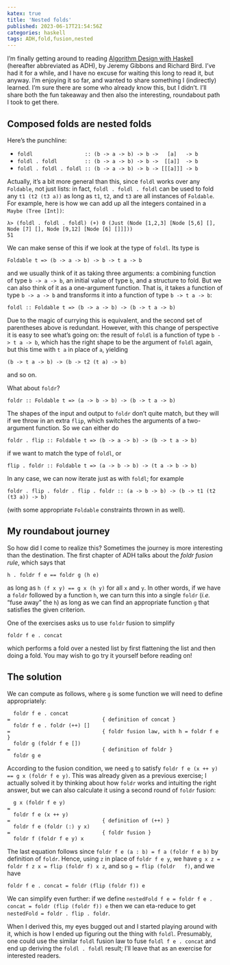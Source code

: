 ```yaml
---
katex: true
title: 'Nested folds'
published: 2023-06-17T21:54:56Z
categories: haskell
tags: ADH,fold,fusion,nested
---
```


<p>I’m finally getting around to reading <a href="https://www.cs.ox.ac.uk/publications/books/adwh/">Algorithm Design with Haskell</a> (hereafter abbreviated as ADH), by Jeremy Gibbons and Richard Bird. I’ve had it for a while, and I have no excuse for waiting this long to read it, but anyway. I’m enjoying it so far, and wanted to share something I (indirectly) learned. I’m sure there are some who already know this, but I didn’t. I’ll share both the fun takeaway and then also the interesting, roundabout path I took to get there.</p>
<h2 id="composed-folds-are-nested-folds">Composed folds are nested folds</h2>
<p>Here’s the punchline:</p>
<ul>
<li><code>foldl                 :: (b -&gt; a -&gt; b) -&gt; b -&gt;   [a]   -&gt; b</code></li>
<li><code>foldl . foldl         :: (b -&gt; a -&gt; b) -&gt; b -&gt;  [[a]]  -&gt; b</code></li>
<li><code>foldl . foldl . foldl :: (b -&gt; a -&gt; b) -&gt; b -&gt; [[[a]]] -&gt; b</code></li>
</ul>
<p>Actually, it’s a bit more general than this, since <code>foldl</code> works over any <code>Foldable</code>, not just lists: in fact, <code>foldl . foldl . foldl</code> can be used to fold any <code>t1 (t2 (t3 a))</code> as long as <code>t1</code>, <code>t2</code>, and <code>t3</code> are all instances of <code>Foldable</code>. For example, here is how we can add up all the integers contained in a <code>Maybe (Tree [Int])</code>:</p>
<pre><code>λ&gt; (foldl . foldl . foldl) (+) 0 (Just (Node [1,2,3] [Node [5,6] [], Node [7] [], Node [9,12] [Node [6] []]]))
51</code></pre>
<p>We can make sense of this if we look at the type of <code>foldl</code>. Its type is</p>
<pre><code>Foldable t =&gt; (b -&gt; a -&gt; b) -&gt; b -&gt; t a -&gt; b</code></pre>
<p>and we usually think of it as taking three arguments: a combining function of type <code>b -&gt; a -&gt; b</code>, an initial value of type <code>b</code>, and a structure to fold. But we can also think of it as a one-argument function. That is, it takes a function of type <code>b -&gt; a -&gt; b</code> and transforms it into a function of type <code>b -&gt; t a -&gt; b</code>:</p>
<pre><code>foldl :: Foldable t =&gt; (b -&gt; a -&gt; b) -&gt; (b -&gt; t a -&gt; b)</code></pre>
<p>Due to the magic of currying this is equivalent, and the second set of parentheses above is redundant. However, with this change of perspective it is easy to see what’s going on: the result of <code>foldl</code> is a function of type <code>b -&gt; t a -&gt; b</code>, which has the right shape to be the argument of <code>foldl</code> again, but this time with <code>t a</code> in place of <code>a</code>, yielding</p>
<pre><code>(b -&gt; t a -&gt; b) -&gt; (b -&gt; t2 (t a) -&gt; b)</code></pre>
<p>and so on.</p>
<p>What about <code>foldr</code>?</p>
<pre><code>foldr :: Foldable t =&gt; (a -&gt; b -&gt; b) -&gt; (b -&gt; t a -&gt; b)</code></pre>
<p>The shapes of the input and output to <code>foldr</code> don’t quite match, but they will if we throw in an extra <code>flip</code>, which switches the arguments of a two-argument function. So we can either do</p>
<pre><code>foldr . flip :: Foldable t =&gt; (b -&gt; a -&gt; b) -&gt; (b -&gt; t a -&gt; b)</code></pre>
<p>if we want to match the type of <code>foldl</code>, or</p>
<pre><code>flip . foldr :: Foldable t =&gt; (a -&gt; b -&gt; b) -&gt; (t a -&gt; b -&gt; b)</code></pre>
<p>In any case, we can now iterate just as with <code>foldl</code>; for example</p>
<pre><code>foldr . flip . foldr . flip . foldr :: (a -&gt; b -&gt; b) -&gt; (b -&gt; t1 (t2 (t3 a)) -&gt; b)</code></pre>
<p>(with some appropriate <code>Foldable</code> constraints thrown in as well).</p>
<h2 id="my-roundabout-journey">My roundabout journey</h2>
<p>So how did I come to realize this? Sometimes the journey is more interesting than the destination. The first chapter of ADH talks about the <em>foldr fusion rule</em>, which says that</p>
<pre><code>h . foldr f e == foldr g (h e)</code></pre>
<p>as long as <code>h (f x y) == g x (h y)</code> for all <code>x</code> and <code>y</code>. In other words, if we have a <code>foldr</code> followed by a function <code>h</code>, we can turn this into a single <code>foldr</code> (<em>i.e.</em> “fuse away” the <code>h</code>) as long as we can find an appropriate function <code>g</code> that satisfies the given criterion.</p>
<p>One of the exercises asks us to use <code>foldr</code> fusion to simplify</p>
<pre><code>foldr f e . concat</code></pre>
<p>which performs a fold over a nested list by first flattening the list and then doing a fold. You may wish to go try it yourself before reading on!</p>
<h2 id="the-solution">The solution</h2>
<p>We can compute as follows, where <code>g</code> is some function we will need to define appropriately:</p>
<pre><code>  foldr f e . concat
=                              { definition of concat }
  foldr f e . foldr (++) []
=                              { foldr fusion law, with h = foldr f e }
  foldr g (foldr f e [])
=                              { definition of foldr }
  foldr g e</code></pre>
<p>According to the fusion condition, we need <code>g</code> to satisfy <code>foldr f e (x ++ y) == g x (foldr f e y)</code>. This was already given as a previous exercise; I actually solved it by thinking about how <code>foldr</code> works and intuiting the right answer, but we can also calculate it using a second round of <code>foldr</code> fusion:</p>
<pre><code>  g x (foldr f e y)
=
  foldr f e (x ++ y)
=                              { definition of (++) }
  foldr f e (foldr (:) y x)
=                              { foldr fusion }
  foldr f (foldr f e y) x</code></pre>
<p>The last equation follows since <code>foldr f e (a : b) = f a (foldr f e b)</code> by definition of <code>foldr</code>. Hence, using <code>z</code> in place of <code>foldr f e y</code>, we have <code>g x z = foldr f z x = flip (foldr f) x z</code>, and so <code>g = flip (foldr   f)</code>, and we have</p>
<pre><code>foldr f e . concat = foldr (flip (foldr f)) e</code></pre>
<p>We can simplify even further: if we define <code>nestedFold f e = foldr f e . concat = foldr (flip (foldr f)) e</code> then we can eta-reduce to get <code>nestedFold = foldr . flip . foldr</code>.</p>
<p>When I derived this, my eyes bugged out and I started playing around with it, which is how I ended up figuring out the thing with <code>foldl</code>. Presumably, one could use the similar <code>foldl</code> fusion law to fuse <code>foldl f e . concat</code> and end up deriving the <code>foldl . foldl</code> result; I’ll leave that as an exercise for interested readers.</p>

